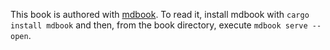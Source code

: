 This book is authored with [mdbook](https://rust-lang.github.io/mdBook/). To read it, install mdbook with `cargo install mdbook` and then, from the book directory, execute `mdbook serve --open`.